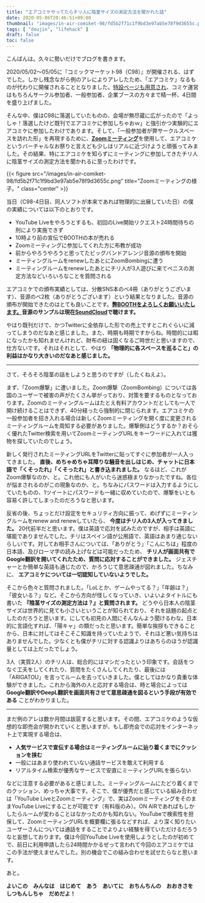 ```yaml
---
title: "エアコミケやってたらチリ人に陰茎サイズの測定方法を聞かれた話"
date: 2020-05-06T20:46:51+09:00
thumbnail: "images/in-air-comiket-98/fd5b2f71c1f9bd3e97ab5e78f9d3655c.png"
tags: [ "doujin", "lifehack" ]
draft: false
toc: false
---
```


こんばんは。久々に勢いだけでブログを書きます。

2020/05/02〜05/05に『コミックマーケット98（C98）』が開催される、はずでした。しかし残念ながら例のアレによりアレしたため、「エアコミケ」なるものが代わりに開催されることとなりました。[特設ページも用意され](https://www.comiket.co.jp/info-a/C98/AirComiket98.html)、コミケ運営はもちろんサークル参加者、一般参加者、企業ブースの方々まで精一杯、4日間を盛り上げました。

そんな中、僕はC98に落選していたものの、会場が無尽蔵に広がったので「よっしゃ！落選したけど既刊でエアコミケに参加しちゃおｗ」と強引かつ実験的にエアコミケに参加したわけであります。そして、「一般参加者が弊サークルスペースを訪れた形」を再現するために、[**Zoomミーティング**](https://zoom.us/jp-jp/meetings.html)を使用して、エアコミケというバーチャルなお祭りと言えども少しはリアルに近づけようと頑張ってみました。その結果、特にエアコミケを知らずにミーティングに参加してきたチリ人に陰茎サイズの測定方法を聞かれるに至ったわけです。

{{< figure src="/images/in-air-comiket-98/fd5b2f71c1f9bd3e97ab5e78f9d3655c.png" title="Zoomミーティングの様子。" class="center" >}}

当日（C98-4日目、同人ソフトが本来であれば物理的に出展していた日）の僕の実績については以下のとおりです。

- YouTube Liveをやろうとするも、初回のLive開始リクエスト24時間待ちの刑により実施できず
- 10時より前の宣伝でBOOTHの本が売れる
- Zoomミーティングに参加してくれた方に布教が成功
- 前からやろうやろうと思ってたビッグバンドアレンジ音源の頒布を開始
- ミーティングルームをrenewしたあとにZoomBombingに遭う
- ミーティングルームをrenewしたあとにチリ人が3人遊びに来てペニスの測定方法などいろいろなことを質問される

エアコミケでの頒布実績としては、分散SNS本のべ4冊（ありがとうございます）、音源のべ2枚（ありがとうございます）という結果となりました。音源の頒布が開始できたのはとても良いことです。[**弊BOOTHをよろしくお願いいたします。**](https://blowing.booth.pm/)**音源のサンプルは現在**[**SoundCloud**](https://soundcloud.com/user-683766299/blowing-c95)**で聴けます。**

やはり既刊だけで、かつTwitterに全依存した形での売上ですとこれぐらいに減ってしまうのだなあと感じました。また、時期も時期ですからね。時間的には暇になったかも知れませんけれど、財布の紐は固くなるご時世だと思いますので、仕方ないです。それはそれとして、やはり **「物理的に各スペースを巡ること」の利益はかなり大きいのだなあと感じました。**

---

さて、そろそろ陰茎の話をしようと思うのですが（したくねえよ）。

まず、「Zoom爆撃」に遭いました。Zoom爆撃（ZoomBombing）については各国のユーザーで被害の声がたくさん挙がっており、対策を要するものとなっております。Zoomのミーティングルームはたとえ有料アカウントだとしても一人で開け続けることはできず、40分経ったら強制的に閉じられます。エアコミケの一般参加者を招き入れる場合は新しくZoomミーティングを開く度に変更されるミーティングルームを周知する必要がありました。爆撃側はどうするか？おそらく優れたTwitter検索を用いてZoomミーティングURLをキーワードに入れては獲物を探していたのでしょう。

新しく発行されたミーティングURLをTwitterに貼ってすぐに参加者が一人入ってきました。 **直後、めちゃめちゃ耳障りな騒音を出しはじめ、チャットに日本語で「くそったれ」「くそったれ」と書き込まれました。** なるほど、これがZoom爆撃なのか、と。これ他にも人がいたら迷惑極まりなかったですね。各位が悩まされるのがこの現象なのか、と。ちなみにパスワードは入力するようにしていたものの、1ツイートにパスワードも一緒に収めていたので、爆撃をいとも容易く許してしまったのだろうなと思います。

反省の後、ちょっとだけ設定をセキュリティ方向に振って、めげずにミーティングルームをrenew and renewしていたら、 **今度はチリ人の3人が入ってきました。** 20代前半だと思います。僕は英語で応対を試みたのですが、相手は英語に堪能でありませんでした。チリはスペイン語が公用語で、英語はあまり通じないらしいです。対してお相手さんについては、「ありがとう」「こんにちは」程度の日本語、及びローマ字の読み上げなどは可能だったため、 **チリ人が画面共有でGoogle翻訳を開いてくれたため、質問に応対することができました。** ジェスチャーとか簡単な英語も通じたので、かろうじて意思疎通が図れました。ちなみに、 **エアコミケについては一切認知していないようでした。**

そこから色々と質問されました。「LoLとか、ゲームやってる？」「年齢は？」「彼女いる？」など。そこから方向が怪しくなっていき、いよいよタイトルにも書いた **『陰茎サイズの測定方法は？』と質問されます。** どうやら日本人の陰茎サイズは世界的に見ても小さいということが知られており、それを話題の起点としたのだろうと思います。にしても初見の人間にそんなんよう聞けるわな。日本的に言語化すれば、「陽キャ」の類だったと思います。簡単な挨拶もできることから、日本に対してはそこそこ知識を持っていたようで、それほど悪い気持ちはありませんでした。少なくとも僕がチリに対する認識よりはあちらのほうが認識量としては上だったでしょう。

3人（実質2人）のチリ人は、総合的にはマシだったという印象です。会話をつなぐ工夫をしてくれたり、質問をたくさんしてくれたり、最後には「ARIGATOU」を言ってルームを去っていきました。僕としてはかなり貴重な体験ができました。これから海外の人と応対する場合は、時と場合によっては **Google翻訳やDeepL翻訳を画面共有させて意思疎通を図るという手段が有効である** ことがわかりました。

---

まだ例のアレは数か月間は跋扈すると思います。その間、エアコミケのような仮想的な即売会が開かれていくと思いますが、もし即売会での応対をインターネット上で実現する場合は、

- **人気サービスで宣伝する場合はミーティングルームに辿り着くまでにクッションを挟む**
- 一般にはあまり使われていない通話サービスを敢えて利用する
- リアルタイム検索が優秀なサービスで安直にミーティングURLを張らない

などに注意する必要があると感じました。ミーティングルームにたどり着くまでのクッション、めっちゃ大事です。そこで、僕が優秀だと感じている組み合わせは「YouTube LiveとZoomミーティング」で、実はZoomミーティングをそのままYouTube Liveにすることが可能です（有料版のみ）。ON AIRであればもしかしたらルームが変わることはなかったのかも知れない。YouTubeで検索性を担保して、ZoomミーティングURLを概要欄に張るなどすれば、より深く知りたいユーザーさんについては通話をすることでよりよい経験を得ていただけるだろうなと妄想しております。僕は今回YouTube Liveを使用しようとしたのが初めてで、前日に利用申請したら24時間かかるぜって言われて今回のエアコミケではこの手法が使えませんでした。別の機会でこの組み合わせを試せたらなと思います。

あと。

**よいこの　みんなは　はじめて　あう　あいてに　おちんちんの　おおきさを　しつもんしちゃ　だめだよ！**